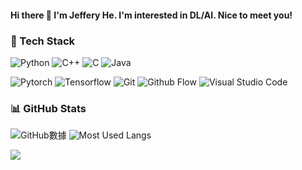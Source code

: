 #### Hi there 👋 I'm Jeffery He. I'm interested in DL/AI. Nice to meet you!

<!--
**jefferyhe168/jefferyhe168** is a ✨ _special_ ✨ repository because its `README.md` (this file) appears on your GitHub profile.

Here are some ideas to get you started:

- 🔭 I’m currently working on ...
- 🌱 I’m currently learning ...
- 👯 I’m looking to collaborate on ...
- 🤔 I’m looking for help with ...
- 💬 Ask me about ...
- 📫 How to reach me: ...
- 😄 Pronouns: ...
- ⚡ Fun fact: ...
-->

### &#128296; Tech Stack
![Python](https://img.shields.io/badge/Python-3C3C3C?logo=Python&style=for-the-badge) <!--&logoColor=white-->
![C++](https://img.shields.io/badge/C++-3C3C3C?logo=c%2B%2B&logoColor=0066CC&style=for-the-badge)
![C](https://img.shields.io/badge/C-3C3C3C?logo=C&style=for-the-badge) <!--&logoColor=white-->
![Java](https://img.shields.io/badge/Java-3C3C3C?logo=Java&logoColor=EA0000&style=for-the-badge)

![Pytorch](https://img.shields.io/badge/Pytorch-3C3C3C?logo=Pytorch&style=for-the-badge) <!--&logoColor=white-->
![Tensorflow](https://img.shields.io/badge/Tensorflow-3C3C3C?logo=Tensorflow&style=for-the-badge) <!--&logoColor=white-->
![Git](https://img.shields.io/badge/Git-3C3C3C?logo=Git&style=for-the-badge) <!--&logoColor=white-->
![Github Flow](https://img.shields.io/badge/Github%20Flow-3C3C3C?logo=Github&style=for-the-badge) <!--&logoColor=white-->
![Visual Studio Code](https://img.shields.io/badge/Visual%20Studio%20Code-3C3C3C?logo=Visual%20Studio%20Code&logoColor=007ACC&style=for-the-badge) <!--&logoColor=white-->


### &#128202; GitHub Stats
![GitHub數據](https://github-readme-stats.vercel.app/api?username=jefferyhe168&show_icons=true&include_all_commits=false&count_private=true&hide=prs,issues,contribs)
![Most Used Langs](https://github-readme-stats.vercel.app/api/top-langs/?username=jefferyhe168&layout=compact&langs_count=7)
<!--![](https://github-profile-summary-cards.vercel.app/api/cards/most-commit-language?username=jefferyhe168&theme=default)-->
![](https://github-profile-summary-cards.vercel.app/api/cards/profile-details?username=jefferyhe168&theme=github)

